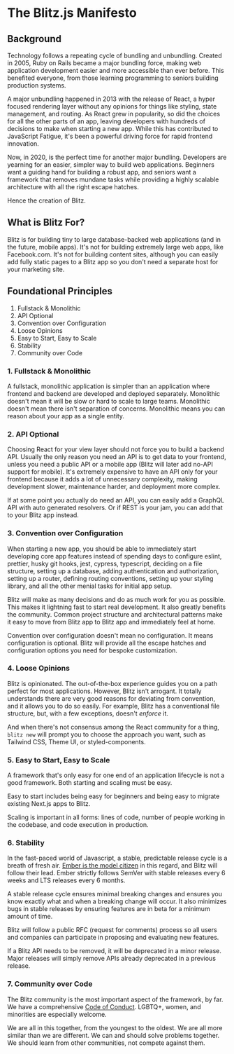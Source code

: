 # The Blitz.js Manifesto

## Background

Technology follows a repeating cycle of bundling and unbundling. Created in 2005, Ruby on Rails became a major bundling force, making web application development easier and more accessible than ever before. This benefited everyone, from those learning programming to seniors building production systems.

A major unbundling happened in 2013 with the release of React, a hyper focused rendering layer without any opinions for things like styling, state management, and routing. As React grew in popularity, so did the choices for all the other parts of an app, leaving developers with hundreds of decisions to make when starting a new app. While this has contributed to JavaScript Fatigue, it's been a powerful driving force for rapid frontend innovation.

Now, in 2020, is the perfect time for another major bundling. Developers are yearning for an easier, simpler way to build web applications. Beginners want a guiding hand for building a robust app, and seniors want a framework that removes mundane tasks while providing a highly scalable architecture with all the right escape hatches.

Hence the creation of Blitz.

## What is Blitz For?

Blitz is for building tiny to large database-backed web applications (and in the future, mobile apps). It's not for building extremely large web apps, like Facebook.com. It's not for building content sites, although you can easily add fully static pages to a Blitz app so you don't need a separate host for your marketing site.

## Foundational Principles

1. Fullstack & Monolithic
2. API Optional
3. Convention over Configuration
4. Loose Opinions
5. Easy to Start, Easy to Scale
6. Stability
7. Community over Code

### 1. Fullstack & Monolithic

A fullstack, monolithic application is simpler than an application where frontend and backend are developed and deployed separately. Monolithic doesn't mean it will be slow or hard to scale to large teams. Monolithic doesn't mean there isn't separation of concerns. Monolithic means you can reason about your app as a single entity.

### 2. API Optional

Choosing React for your view layer should not force you to build a backend API. Usually the only reason you need an API is to get data to your frontend, unless you need a public API or a mobile app (Blitz will later add no-API support for mobile). It's extremely expensive to have an API only for your frontend because it adds a lot of unnecessary complexity, making development slower, maintenance harder, and deployment more complex.

If at some point you actually do need an API, you can easily add a GraphQL API with auto generated resolvers. Or if REST is your jam, you can add that to your Blitz app instead.

### 3. Convention over Configuration

When starting a new app, you should be able to immediately start developing core app features instead of spending days to configure eslint, prettier, husky git hooks, jest, cypress, typescript, deciding on a file structure, setting up a database, adding authentication and authorization, setting up a router, defining routing conventions, setting up your styling library, and all the other menial tasks for initial app setup.

Blitz will make as many decisions and do as much work for you as possible. This makes it lightning fast to start real development. It also greatly benefits the community. Common project structure and architectural patterns make it easy to move from Blitz app to Blitz app and immediately feel at home.

Convention over configuration doesn't mean no configuration. It means configuration is optional. Blitz will provide all the escape hatches and configuration options you need for bespoke customization.

### 4. Loose Opinions

Blitz is opinionated. The out-of-the-box experience guides you on a path perfect for most applications. However, Blitz isn't arrogant. It totally understands there are very good reasons for deviating from convention, and it allows you to do so easily. For example, Blitz has a conventional file structure, but, with a few exceptions, doesn't _enforce_ it.

And when there's not consensus among the React community for a thing, `blitz new` will prompt you to choose the approach you want, such as Tailwind CSS, Theme UI, or styled-components.

### 5. Easy to Start, Easy to Scale

A framework that's only easy for one end of an application lifecycle is not a good framework. Both starting and scaling must be easy.

Easy to start includes being easy for beginners and being easy to migrate existing Next.js apps to Blitz.

Scaling is important in all forms: lines of code, number of people working in the codebase, and code execution in production.

### 6. Stability

In the fast-paced world of Javascript, a stable, predictable release cycle is a breath of fresh air. [Ember is the model citizen](https://emberjs.com/releases/) in this regard, and Blitz will follow their lead. Ember strictly follows SemVer with stable releases every 6 weeks and LTS releases every 6 months.

A stable release cycle ensures minimal breaking changes and ensures you know exactly what and when a breaking change will occur. It also minimizes bugs in stable releases by ensuring features are in beta for a minimum amount of time.

Blitz will follow a public RFC (request for comments) process so all users and companies can participate in proposing and evaluating new features.

If a Blitz API needs to be removed, it will be deprecated in a minor release. Major releases will simply remove APIs already deprecated in a previous release.

### 7. Community over Code

The Blitz community is the most important aspect of the framework, by far.
We have a comprehensive [Code of Conduct](https://github.com/blitz-js/blitz/blob/canary/CODE_OF_CONDUCT.md). LGBTQ+, women, and minorities are especially welcome.

We are all in this together, from the youngest to the oldest. We are all more similar than we are different. We can and should solve problems together. We should learn from other communities, not compete against them.

